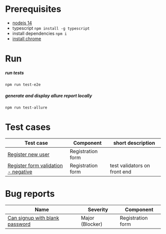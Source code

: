 # Prerequisites

- [nodejs 14](https://nodejs.org/en/) 
- typescript ` npm install -g typescript `
- install dependencies `npm i`
- [install chrome](https://www.google.com/chrome/)

# Run
#####  run tests
```npm run test-e2e```
##### generate and display allure report locally
 ```npm run test-allure```


# Test cases

| Test case | Component| short description |
|---|---|---| 
| [Register new user](register.md) | Registration form | |
| [Register form validation - negative](register-negative.md)  | Registration form | test validators on front end |



# Bug reports

| Name | Severity | Component|
| --- | --- | --- |
| [Can signup with blank password](../bugreports/bugreport.md) | Major (Blocker) | Registration form |
